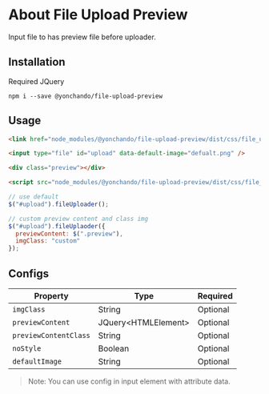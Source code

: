 # About File Upload Preview

Input file to has preview file before uploader.

## Installation

Required JQuery

`npm i --save @yonchando/file-upload-preview`

## Usage

```html
<link href="node_modules/@yonchando/file-upload-preview/dist/css/file_upload_preview.css" />

<input type="file" id="upload" data-default-image="defualt.png" />

<div class="preview"></div>

<script src="node_modules/@yonchando/file-upload-preview/dist/css/file_upload_preview.js"></script>
```

```javascript
// use default
$("#upload").fileUploader();

// custom preview content and class img
$("#upload").fileUplaoder({
  previewContent: $(".preview"),
  imgClass: "custom"
});
```

## Configs
|Property | Type | Required |
|---------|------|----------|
|`imgClass`| String | Optional|
|`previewContent`| JQuery\<HTMLElement\> | Optional|
|`previewContentClass`| String | Optional|
|`noStyle`| Boolean | Optional|
|`defaultImage`| String | Optional|

> Note: You can use config in input element with attribute data.

